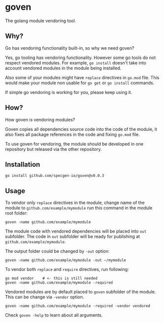 # goven

The golang module vendoring tool.

## Why?

Go has vendoring functionality built-in, so why we need goven?

Yes, go tooling has vendoring functionality. However some go tools do not respect vendored modules. For example, `go install` doesn't take into account vendored modules in the module being installed.

Also some of your modules might have `replace` directives in `go.mod` file. This would make your module non usable for `go get` or `go install` commands.

If simple go vendoring is working for you, please keep using it.

## How?

How goven is vendoring modules?

Goven copies all dependencies source code into the code of the module, it also fixes all package references in the code and fixing `go.mod` file.

To use goven for vendoring, the module should be developed in one repository but released via the other repository.

## Installation
```
go install github.com/specgen-io/goven@v0.0.3
```

## Usage

To vendor only `replace` directives in the module, change name of the module to `github.com/example/mymodule` run this command in the module root folder: 

```
goven -name github.com/example/mymodule
```

The module code with vendored dependencies will be placed into `out` subfolder. The code in `out` subfolder will be ready for publishing at `github.com/example/mymodule`.

The output folder could be changed by `-out` option:

```
goven -name github.com/example/mymodule -out ~/mymodule
```

To vendor both `replace` and `require` directives, run following:

```
go mod vendor    # <- this is still needed
goven -name github.com/example/mymodule -required
```

Vendored modules are by default placed to `goven` subfolder of the module. This can be change via `-vendor` option.

```
goven -name github.com/example/mymodule -required -vendor vendored
```

Check `goven -help` to learn about all arguments.

